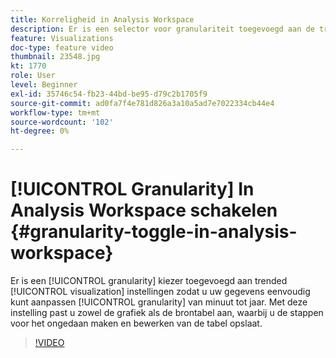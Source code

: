 ```yaml
---
title: Korreligheid in Analysis Workspace
description: Er is een selector voor granulariteit toegevoegd aan de trended visualisatie-instellingen, zodat u de granulariteit van de gegevens heel eenvoudig kunt aanpassen van minuut tot jaar. Met deze instelling past u zowel de grafiek als de brontabel aan, waarbij u de stappen voor het ongedaan maken en bewerken van de tabel opslaat.
feature: Visualizations
doc-type: feature video
thumbnail: 23548.jpg
kt: 1770
role: User
level: Beginner
exl-id: 35746c54-fb23-44bd-be95-d79c2b1705f9
source-git-commit: ad0fa7f4e781d826a3a10a5ad7e7022334cb44e4
workflow-type: tm+mt
source-wordcount: '102'
ht-degree: 0%

---
```


# [!UICONTROL Granularity] In Analysis Workspace schakelen {#granularity-toggle-in-analysis-workspace}

Er is een [!UICONTROL granularity] kiezer toegevoegd aan trended [!UICONTROL visualization] instellingen zodat u uw gegevens eenvoudig kunt aanpassen [!UICONTROL granularity] van minuut tot jaar. Met deze instelling past u zowel de grafiek als de brontabel aan, waarbij u de stappen voor het ongedaan maken en bewerken van de tabel opslaat.

>[!VIDEO](https://video.tv.adobe.com/v/23548/?quality=12)
